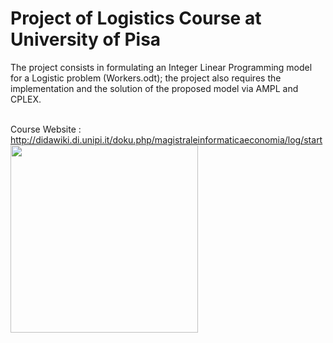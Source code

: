 # Project of Logistics Course at University of Pisa
The project consists in formulating an Integer Linear Programming model for a Logistic problem (Workers.odt); the project also requires the implementation and the solution of the proposed model via AMPL and CPLEX.
<br>
<br>

Course Website : http://didawiki.di.unipi.it/doku.php/magistraleinformaticaeconomia/log/start
<img src="https://camo.githubusercontent.com/d6eb25aedcb4ede038993a090a3651a5dd26ce61a18052c848aa89f4daecee7e/68747470733a2f2f7777772e706c616e347265732e65752f77702d636f6e74656e742f75706c6f6164732f323031382f30322f556e69766572736974792d6f662d506973612d4974616c792e706e67" width="300" height="300">
